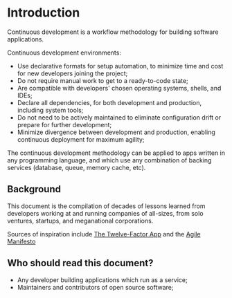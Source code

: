 # Introduction

Continuous development is a workflow methodology for building software applications.

Continuous development environments:

- Use declarative formats for setup automation, to minimize time and cost for new developers joining the project;
- Do not require manual work to get to a ready-to-code state;
- Are compatible with developers' chosen operating systems, shells, and IDEs;
- Declare all dependencies, for both development and production, including system tools;
- Do not need to be actively maintained to eliminate configuration drift or prepare for further development;
- Minimize divergence between development and production, enabling continuous deployment for maximum agility;

The continuous development methodology can be applied to apps written in any programming language, and which use any combination of backing services (database, queue, memory cache, etc).

## Background

This document is the compilation of decades of lessons learned from developers working at and running companies of all-sizes, from solo ventures, startups, and meganational corporations.

Sources of inspiration include [The Twelve-Factor App](https://12factor.net/) and the [Agile Manifesto](https://agilemanifesto.org/)

## Who should read this document?

- Any developer building applications which run as a service;
- Maintainers and contributors of open source software;

